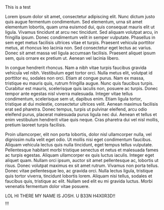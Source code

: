 This is a test

Lorem ipsum dolor sit amet, consectetur adipiscing elit. Nunc dictum justo quis augue fermentum condimentum. Sed elementum, urna sit amet elementum lobortis, quam urna euismod dui, quis consequat mauris elit ut ligula. Vivamus tincidunt at arcu nec tincidunt. Sed aliquam volutpat arcu, in fringilla ipsum. Donec condimentum velit in semper vulputate. Phasellus in sem eget metus facilisis ultrices vitae et turpis. Praesent vehicula porttitor metus, at rhoncus leo lacinia non. Sed consectetur eget lectus ac varius. Donec sit amet massa vel ligula accumsan facilisis. Praesent aliquet ipsum sem, quis ornare ex pretium ut. Aenean vel lacinia libero.

In congue hendrerit rhoncus. Nam a nibh vitae turpis faucibus gravida vehicula vel nibh. Vestibulum eget tortor orci. Nulla metus elit, volutpat id porttitor eu, sodales non orci. Etiam at congue purus. Nam ex massa, tristique eu mauris quis, rutrum fringilla augue. Nunc quis faucibus turpis. Curabitur est mauris, scelerisque quis iaculis non, posuere ac turpis. Donec tempor ante egestas nisl viverra malesuada. Integer vitae tellus condimentum, scelerisque sem ut, dapibus enim. Etiam ligula tortor, tristique at dui molestie, consectetur ultrices velit. Aenean maximus facilisis erat sed pharetra. Donec tempus, turpis ut pulvinar eleifend, arcu odio eleifend purus, placerat malesuada purus ligula nec dui. Aenean et tellus et enim vestibulum hendrerit vitae quis neque. Cras pharetra dui vel nisl mollis, pretium laoreet turpis facilisis.

Proin ullamcorper, elit non porta lobortis, dolor nisl ullamcorper nulla, vel dignissim nulla velit eget odio. Ut mollis nisi eget condimentum faucibus. Aliquam vehicula lectus quis nulla tincidunt, eget tempus tellus vulputate. Pellentesque habitant morbi tristique senectus et netus et malesuada fames ac turpis egestas. Aliquam ullamcorper ex quis luctus iaculis. Integer eget aliquet quam. Nullam orci ipsum, auctor sit amet pellentesque ac, lobortis ut risus. Donec volutpat maximus ex sit amet rutrum. Vivamus non porta tellus. Donec vitae pellentesque leo, ac gravida orci. Nulla lectus ligula, tristique quis tortor viverra, tincidunt lobortis lorem. Aliquam nisi tellus, sodales et faucibus quis, tristique ac elit. Nullam sed elit eu mi gravida luctus. Morbi venenatis fermentum dolor vitae posuere.

LOL HI THERE MY NAME IS JOSH. U B33N H4X0R3D!!$$$$!$!$!